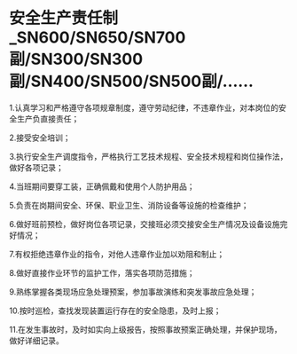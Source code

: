 # 安全生产责任制_SN600/SN650/SN700副/SN300/SN300副/SN400/SN500/SN500副/……

1.认真学习和严格遵守各项规章制度，遵守劳动纪律，不违章作业，对本岗位的安全生产负直接责任；

2.接受安全培训；

3.执行安全生产调度指令，严格执行工艺技术规程、安全技术规程和岗位操作法，做好各项记录；

4.当班期间要穿工装，正确佩戴和使用个人防护用品；

5.负责在岗期间安全、环保、职业卫生、消防设备等设施的检查维护；

6.做好班前预检，做好岗位各项记录，交接班必须交接安全生产情况及设备设施完好情况；

7.有权拒绝违章作业的指令，对他人违章作业加以劝阻和制止；

8.做好直接作业环节的监护工作，落实各项防范措施；

9.熟练掌握各类现场应急处理预案，参加事故演练和突发事故应急处理；

10.按时巡检，查找发现装置运行存在的安全隐患，及时上报；

11.在发生事故时，及时如实向上级报告，按照事故预案正确处理，并保护现场，做好详细记录。